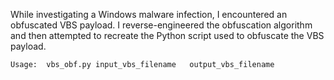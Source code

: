 While investigating a Windows malware infection, 
I encountered an obfuscated VBS payload. 
I reverse-engineered the obfuscation algorithm and 
then attempted to recreate the Python script used to obfuscate the VBS payload.

``Usage:  vbs_obf.py input_vbs_filename   output_vbs_filename``
